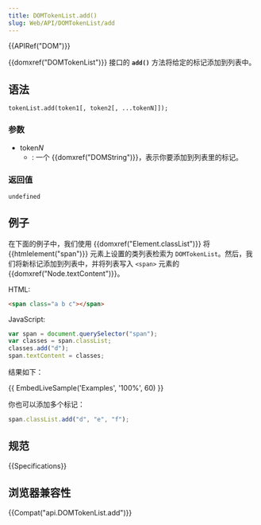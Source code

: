 ```yaml
---
title: DOMTokenList.add()
slug: Web/API/DOMTokenList/add
---
```

{{APIRef("DOM")}}

{{domxref("DOMTokenList")}} 接口的 **`add()`** 方法将给定的标记添加到列表中。

## 语法

```plain
tokenList.add(token1[, token2[, ...tokenN]]);
```

### 参数

- token*N*
  - : 一个 {{domxref("DOMString")}}，表示你要添加到列表里的标记。

### 返回值

`undefined`

## 例子

在下面的例子中，我们使用 {{domxref("Element.classList")}} 将 {{htmlelement("span")}} 元素上设置的类列表检索为 `DOMTokenList`。然后，我们将新标记添加到列表中，并将列表写入 `<span>` 元素的{{domxref("Node.textContent")}}。

HTML:

```html
<span class="a b c"></span>
```

JavaScript:

```js
var span = document.querySelector("span");
var classes = span.classList;
classes.add("d");
span.textContent = classes;
```

结果如下：

{{ EmbedLiveSample('Examples', '100%', 60) }}

你也可以添加多个标记：

```js
span.classList.add("d", "e", "f");
```

## 规范

{{Specifications}}

## 浏览器兼容性

{{Compat("api.DOMTokenList.add")}}
